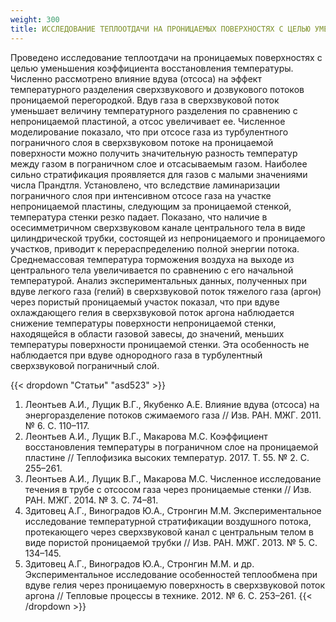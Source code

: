```yaml
---
weight: 300
title: ИССЛЕДОВАНИЕ ТЕПЛООТДАЧИ НА ПРОНИЦАЕМЫХ ПОВЕРХНОСТЯХ С ЦЕЛЬЮ УМЕНЬШЕНИЯ КОЭФФИЦИЕНТА ВОССТАНОВЛЕНИЯ ТЕМПЕРАТУРЫ
---
```


Проведено исследование теплоотдачи на проницаемых поверхностях с целью уменьшения коэффициента восстановления температуры. Численно рассмотрено влияние вдува (отсоса) на эффект температурного разделения сверхзвукового и дозвукового потоков проницаемой перегородкой. Вдув газа в сверхзвуковой поток уменьшает величину температурного разделения по сравнению с непроницаемой пластиной, а отсос увеличивает ее. Численное моделирование показало, что при отсосе газа из турбулентного пограничного слоя в сверхзвуковом потоке на проницаемой поверхности можно получить значительную разность температур между газом в пограничном слое и отсасываемым газом. Наиболее сильно стратификация проявляется для газов с малыми значениями числа Прандтля. Установлено, что вследствие ламинаризации пограничного слоя при интенсивном отсосе газа на участке непроницаемой пластины, следующим за проницаемой стенкой, температура стенки резко падает. Показано, что наличие в осесимметричном сверхзвуковом канале центрального тела в виде цилиндрической трубки, состоящей из непроницаемого и проницаемого участков, приводит к перераспределению полной энергии потока. Среднемассовая температура торможения воздуха на выходе из центрального тела увеличивается по сравнению с его начальной температурой. Анализ экспериментальных данных, полученных при вдуве легкого газа (гелий) в сверхзвуковой поток тяжелого газа (аргон) через пористый проницаемый участок показал, что при вдуве охлаждающего гелия в сверхзвуковой поток аргона наблюдается снижение температуры поверхности непроницаемой стенки, находящейся в области газовой завесы, до значений, меньших температуры поверхности проницаемой стенки. Эта особенность не наблюдается при вдуве однородного газа в турбулентный сверхзвуковой пограничный слой.

{{< dropdown "Статьи" "asd523" >}}
1. Леонтьев А.И., Лущик В.Г., Якубенко А.Е. Влияние вдува (отсоса) на энергоразделение потоков сжимаемого газа // Изв. РАН. МЖГ. 2011. № 6. С. 110–117.
2. Леонтьев А.И., Лущик В.Г., Макарова М.С. Коэффициент восстановления температуры в пограничном слое на проницаемой пластине // Теплофизика высоких температур. 2017. Т. 55. № 2. С. 255–261.
3. Леонтьев А.И., Лущик В.Г., Макарова М.С. Численное исследование течения в трубе с отсосом газа через проницаемые стенки // Изв. РАН. МЖГ. 2014. № 3. С. 74–81.
4. Здитовец А.Г., Виноградов Ю.А., Стронгин М.М. Экспериментальное исследование температурной стратификации воздушного потока, протекающего через сверхзвуковой канал с центральным телом в виде пористой проницаемой трубки // Изв. РАН. МЖГ. 2013. № 5. С. 134–145.
5. Здитовец А.Г., Виноградов Ю.А., Стронгин М.М. и др.  Экспериментальное исследование особенностей теплообмена при вдуве гелия через проницаемую поверхность в сверхзвуковой поток аргона // Тепловые процессы в технике. 2012. № 6. С. 253–261.
{{< /dropdown >}}
